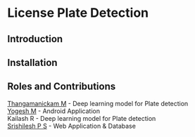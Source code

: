 # License Plate Detection 

## Introduction

## Installation

## Roles and Contributions

[Thangamanickam M](https://github.com/Thangamgm2000) - Deep learning model for Plate detection   
[Yogesh M](https://github.com/yogesh5466) - Android Application  
Kailash R - Deep learning model for Plate detection  
[Srishilesh P S](https://github.com/srishilesh) - Web Application & Database 
